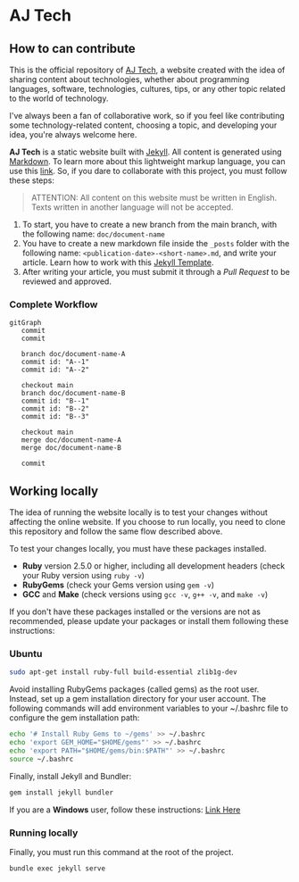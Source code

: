 # AJ Tech

## How to can contribute

This is the official repository of [AJ Tech](https://adejonghm.github.io), a website created with the idea of sharing content about technologies, whether about programming languages, software, technologies, cultures, tips, or any other topic related to the world of technology.

I've always been a fan of collaborative work, so if you feel like contributing some technology-related content, choosing a topic, and developing your idea, you're always welcome here.

**AJ Tech** is a static website built with [Jekyll](https://jekyllrb.com/). All content is generated using [Markdown](https://www.markdownguide.org/). To learn more about this lightweight markup language, you can use this [link](https://daringfireball.net/projects/markdown/syntax#blockquote). So, if you dare to collaborate with this project, you must follow these steps:

> ATTENTION: All content on this website must be written in English. Texts written in another language will not be accepted.

1. To start, you have to create a new branch from the main branch, with the following name: `doc/document-name`
2. You have to create a new markdown file inside the `_posts` folder with the following name: `<publication-date>-<short-name>.md`, and write your article. Learn how to work with this [Jekyll Template](https://chirpy.cotes.page/).
3. After writing your article, you must submit it through a *Pull Request* to be reviewed and approved.

### Complete Workflow

```mermaid
gitGraph
   commit
   commit

   branch doc/document-name-A
   commit id: "A--1"
   commit id: "A--2"

   checkout main
   branch doc/document-name-B
   commit id: "B--1"
   commit id: "B--2"
   commit id: "B--3"

   checkout main
   merge doc/document-name-A
   merge doc/document-name-B
   
   commit

```

## Working locally

The idea of running the website locally is to test your changes without affecting the online website. If you choose to run locally, you need to clone this repository and follow the same flow described above.

To test your changes locally, you must have these packages installed.

- **Ruby** version 2.5.0 or higher, including all development headers (check your Ruby version using `ruby -v`)
- **RubyGems** (check your Gems version using `gem -v`)
- **GCC** and **Make** (check versions using `gcc -v`, `g++ -v`, and `make -v`)

If you don't have these packages installed or the versions are not as recommended, please update your packages or install them following these instructions:

### Ubuntu

```sh
sudo apt-get install ruby-full build-essential zlib1g-dev
```

Avoid installing RubyGems packages (called gems) as the root user. Instead, set up a gem installation directory for your user account. The following commands will add environment variables to your ~/.bashrc file to configure the gem installation path:

```sh
echo '# Install Ruby Gems to ~/gems' >> ~/.bashrc
echo 'export GEM_HOME="$HOME/gems"' >> ~/.bashrc
echo 'export PATH="$HOME/gems/bin:$PATH"' >> ~/.bashrc
source ~/.bashrc
```

Finally, install Jekyll and Bundler:

```sh
gem install jekyll bundler
```

If you are a **Windows** user, follow these instructions: [Link Here](https://jekyllrb.com/docs/installation/windows/)

### Running locally

Finally, you must run this command at the root of the project.

```sh
bundle exec jekyll serve
```
